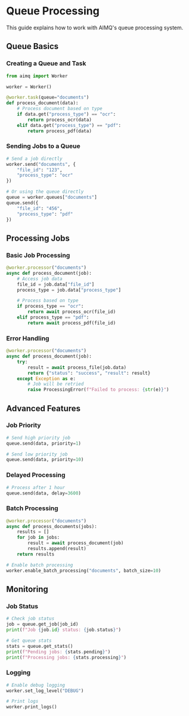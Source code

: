 # Queue Processing

This guide explains how to work with AIMQ's queue processing system.

## Queue Basics

### Creating a Queue and Task

```python
from aimq import Worker

worker = Worker()

@worker.task(queue="documents")
def process_document(data):
    # Process document based on type
    if data.get("process_type") == "ocr":
        return process_ocr(data)
    elif data.get("process_type") == "pdf":
        return process_pdf(data)
```

### Sending Jobs to a Queue

```python
# Send a job directly
worker.send("documents", {
    "file_id": "123",
    "process_type": "ocr"
})

# Or using the queue directly
queue = worker.queues["documents"]
queue.send({
    "file_id": "456",
    "process_type": "pdf"
})
```

## Processing Jobs

### Basic Job Processing

```python
@worker.processor("documents")
async def process_document(job):
    # Access job data
    file_id = job.data["file_id"]
    process_type = job.data["process_type"]

    # Process based on type
    if process_type == "ocr":
        return await process_ocr(file_id)
    elif process_type == "pdf":
        return await process_pdf(file_id)
```

### Error Handling

```python
@worker.processor("documents")
async def process_document(job):
    try:
        result = await process_file(job.data)
        return {"status": "success", "result": result}
    except Exception as e:
        # Job will be retried
        raise ProcessingError(f"Failed to process: {str(e)}")
```

## Advanced Features

### Job Priority

```python
# Send high priority job
queue.send(data, priority=1)

# Send low priority job
queue.send(data, priority=10)
```

### Delayed Processing

```python
# Process after 1 hour
queue.send(data, delay=3600)
```

### Batch Processing

```python
@worker.processor("documents")
async def process_documents(jobs):
    results = []
    for job in jobs:
        result = await process_document(job)
        results.append(result)
    return results

# Enable batch processing
worker.enable_batch_processing("documents", batch_size=10)
```

## Monitoring

### Job Status

```python
# Check job status
job = queue.get_job(job_id)
print(f"Job {job.id} status: {job.status}")

# Get queue stats
stats = queue.get_stats()
print(f"Pending jobs: {stats.pending}")
print(f"Processing jobs: {stats.processing}")
```

### Logging

```python
# Enable debug logging
worker.set_log_level("DEBUG")

# Print logs
worker.print_logs()
